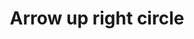 ---
title: Arrow up right circle
tags: ["arrow", "up", "right", "circle", "direction"]
icon: arrow-up-right-circle
svg: '<svg xmlns="http://www.w3.org/2000/svg" width="24" height="24" fill="none" viewBox="0 0 24 24" stroke-width="1.5" stroke-linecap="round" stroke-linejoin="round" stroke="currentColor"><path d="m8.818 15.182 6.364-6.364m-4.95 0h4.95v4.95"/><circle cx="12" cy="12" r="9"/></svg>'
---